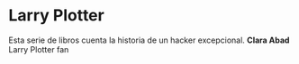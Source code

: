 # Larry Plotter
Esta serie de libros cuenta la historia de un hacker excepcional.
**Clara Abad** Larry Plotter fan

